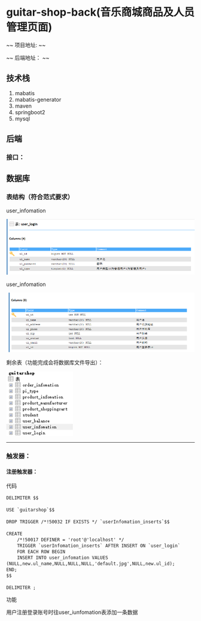 # guitar-shop-back(音乐商城商品及人员管理页面)

~~ 项目地址: ~~

~~ 后端地址： ~~

## 技术栈

1. mabatis
2. mabatis-generator
3. maven
4. springboot2
5. mysql



## 后端

### 接口：











## 数据库



### 表结构（符合范式要求）

user_infomation

![image-20220617155509291](.\md-img\image-20220617155407873.png)

user_infomation

![image-20220617155554091](.\md-img\image-20220617155554091.png)

剩余表（功能完成会将数据库文件导出）：

![image-20220617160004484](.\md-img\image-20220617160004484.png)



<hr>



### 触发器：

#### 注册触发器：

代码

```mysql
DELIMITER $$

USE `guitarshop`$$

DROP TRIGGER /*!50032 IF EXISTS */ `userInfomation_inserts`$$

CREATE
    /*!50017 DEFINER = 'root'@'localhost' */
    TRIGGER `userInfomation_inserts` AFTER INSERT ON `user_login` 
    FOR EACH ROW BEGIN
	INSERT INTO user_infomation VALUES (NULL,new.ul_name,NULL,NULL,NULL,'default.jpg',NULL,new.ul_id);
END;
$$

DELIMITER ;
```

功能

用户注册登录账号时往user_iunfomation表添加一条数据

